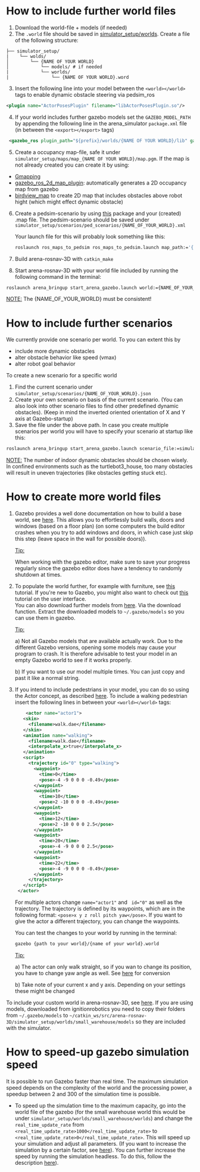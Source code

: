 # How to include further world files

1. Download the world-file + models (if needed)
2. The `.world` file should be saved in [simulator_setup/worlds](simulator_setup/worlds). Create a file of the following structure:

```
├── simulator_setup/
|    └── wolds/
│        └── {NAME OF YOUR WORLD}
│            └── models/ # if needed
|            └── worlds/
|                └── {NAME OF YOUR WORLD}.word
```    
3. Insert the following line into your model between the `<world></world>` tags to enable dynamic obstacle steering via pedsim_ros

```xml
<plugin name="ActorPosesPlugin" filename="libActorPosesPlugin.so"/>
```
4. If your world includes further gazebo models set the `GAZEBO_MODEL_PATH` by appending the following line in the arena_simulator `package.xml` file (in between the `<export></export>` tags)
```xml
 <gazebo_ros plugin_path="${prefix}/worlds/{NAME OF YOUR WORLD}/lib" gazebo_media_path="${prefix}worlds/{NAME OF YOUR WORLD}" gazebo_model_path="${prefix}/worlds/{NAME OF YOUR WORLD}/models"/>
```
5. Create a  occupancy map-file, safe it under `simulator_setup/maps/map_{NAME OF YOUR WORLD}/map.pgm`. If the map is not already created you can create it by using: 

- [Gmapping](http://wiki.ros.org/gmapping)
- [gazebo_ros_2d_map_plugin](https://github.com/marinaKollmitz/gazebo_ros_2Dmap_plugin): automatically generates a 2D occupancy map from gazebo
- [birdview_map]() to create 2D map that includes obstacles above robot hight (which might effect dynamic obstacle)

6. Create a pedsim-scenario by using [this](https://github.com/fverdoja/ros_maps_to_pedsim) package and your (created) .map file. The pedsim-scenario should be saved under `simulator_setup/scenarios/ped_scenarios/{NAME_OF_YOUR_WORLD}.xml`
   
   Your launch file for this will probably look something like this:
   ```bash
   roslaunch ros_maps_to_pedsim ros_maps_to_pedsim.launch map_path:='{path to the folder}' use_map_origin:='true' add_agents:='false'
   ```

7. Build arena-rosnav-3D with `catkin_make`
8. Start arena-rosnav-3D with your world file included by running the following command in the terminal:
```bash
roslaunch arena_bringup start_arena_gazebo.launch world:={NAME_OF_YOUR_WORLD}
```

<ins>NOTE:</ins> The {NAME_OF_YOUR_WORLD} must be consistent!


# How to include further scenarios
We currently provide one scenario per world. To you can extent this by

- include more dynamic obstacles
- alter obstacle behavior like speed (vmax)
- alter robot goal behavior

To create a new scenario for a specific world

1. Find the current scenario under `simulator_setup/scenarios/{NAME_OF_YOUR_WORLD}.json`
2. Create your own scenario on basis of the current scenario. (You can also look into other scenario files to find other predefined dynamic obstacles). (Keep in mind the inverted oriented orientation of X and Y axis at Gazebo-startup)
3. Save the file under the above path. In case you create multiple scenarios per world you will have to specify your scenario at startup like this:
   
```bash
roslaunch arena_bringup start_arena_gazebo.launch scenario_file:=simulator_setup/scenarios/prefix_{NAME_OF_YOUR_WORLD}.json
```

<ins>NOTE:</ins> The number of indoor dynamic obstacles should be chosen wisely. In confined environments such as the turtlebot3_house, too many obstacles will result in uneven trajectories (like obstacles getting stuck etc).

# How to create more world files
1. Gazebo provides a well done documentation on how to build a base world, see [here](http://gazebosim.org/tutorials?tut=building_editor&cat=build_world). This allows you to effortlessly build walls, doors and windows (based on a floor plan) (on some computers the build editor crashes when you try to add windows and doors, in which case just skip this step (leave space in the wall for possible doors)).

    <ins>Tip:</ins> 
    
    When working with the gazebo editor, make sure to save your progress regularly since the gazebo editor does have a tendency to randomly shutdown at times.

2. To populate the world further, for example with furniture, see [this](http://gazebosim.org/tutorials?tut=model_editor&cat=build_robot) tutorial. If you're new to Gazebo, you might also want to check out [this](http://gazebosim.org/tutorials?cat=guided_b&tut=guided_b2) tutorial on the user interface. <br>
You can also download further models from [here](https://app.ignitionrobotics.org/dashboard). Via the download function. Extract the downloaded models to `~/.gazebo/models` so you can use them in gazebo.

    <ins>Tip:</ins>

    a) Not all Gazebo models that are available actually work. Due to the different Gazebo versions, opening some models may cause your program to crash. It is therefore advisable to test your model in an empty Gazebo world to see if it works properly.

    b) If you want to use our model multiple times. You can just copy and past it like a normal string.

3. If you intend to include pedestrians in your model, you can do so using the Actor concept, as described [here](http://gazebosim.org/tutorials?tut=actor&cat=build_robot). To include a walking pedestrian insert the following lines in between your `<world></world>` tags:
   ```xml
       <actor name="actor1">
      <skin>
        <filename>walk.dae</filename>
      </skin>
      <animation name="walking">
        <filename>walk.dae</filename>
        <interpolate_x>true</interpolate_x>
      </animation>
      <script>
        <trajectory id="0" type="walking">
          <waypoint>
            <time>0</time>
            <pose>-4 -9 0 0 0 -0.49</pose>
          </waypoint>
          <waypoint>
            <time>10</time>
            <pose>2 -10 0 0 0 -0.49</pose>
          </waypoint>
          <waypoint>
            <time>12</time>
            <pose>2 -10 0 0 0 2.5</pose>
          </waypoint>
          <waypoint>
            <time>20</time>
            <pose>-4 -9 0 0 0 2.5</pose>
          </waypoint>
          <waypoint>
            <time>22</time>
            <pose>-4 -9 0 0 0 -0.49</pose>
          </waypoint>
        </trajectory>
      </script>
    </actor>
   ```
    For multiple actors change `name="actor1"` and ` id="0"` as well as the trajectory. 
    The trajectory is defined by its waypoints, which are in the following format: `<pose>x y z roll pitch yaw</pose>`. If you want to give the actor a different trajectory, you can change the waypoints. 

    You can test the changes to your world by running in the terminal:
    ```bash
    gazebo {path to your world}/{name of your world}.world
    ```
        
    <ins>Tip:</ins> 
    
    a) The actor can only walk straight, so if you wan to change its position, you have to change yaw angle as well. See [here](https://answers.ros.org/question/141366/convert-the-yaw-euler-angle-into-into-the-range-0-360/) for conversion
    
    b) Take note of your current x and y axis. Depending on your settings these might be changed


To include your custom world in arena-rosnav-3D, see [here](#How-to-include-further-world-files).
If you are using models, downloaded from ignitionrobotics you need to copy their folders from `~/.gazebo/models` to `~/catkin_ws/src/arena-rosnav-3D/simulator_setup/worlds/small_warehouse/models` so they are included with the simulator.

# How to speed-up gazebo simulation speed
It is possible to run Gazebo faster than real time. The maximum simulation speed depends on the complexity of the world and the processing power, a speedup between 2 and 300 of the simulation time is possible.
- To speed up the simulation time to the maximum capacity, go into the world file of the gazebo (for the small warehouse world this would be under `simulator_setup/worlds/small_warehouse/worlds`) and change the `real_time_update_rate` from `<real_time_update_rate>1000</real_time_update_rate>` to `<real_time_update_rate>0</real_time_update_rate>`. This will speed up your simulation and adjust all parameters. (If you want to increase the simulation by a certain factor, see [here](http://gazebosim.org/tutorials?tut=physics_params&cat=physics)). You can further increase the speed by running the simulation headless. To do this, follow the description [here](https://github.com/eliastreis/arena-rosnav-3D/blob/2ecc4640576fce3e39356f5dc806b7d1986ed493/arena_bringup/launch/sublaunch_testing/gazebo_simulator.launch#L17)).